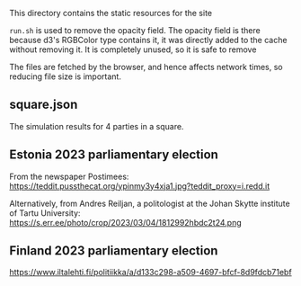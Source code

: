 This directory contains the static resources for the site

`run.sh` is used to remove the opacity field. The opacity field is there because d3's RGBColor type contains it, it was directly added to the cache without removing it. It is completely unused, so it is safe to remove

The files are fetched by the browser, and hence affects network times, so reducing file size is important.

## square.json

The simulation results for 4 parties in a square.

## Estonia 2023 parliamentary election

From the newspaper Postimees: https://teddit.pussthecat.org/ypinmy3y4xja1.jpg?teddit_proxy=i.redd.it

Alternatively, from Andres Reiljan, a politologist at the Johan Skytte institute of Tartu University: https://s.err.ee/photo/crop/2023/03/04/1812992hbdc2t24.png

## Finland 2023 parliamentary election

https://www.iltalehti.fi/politiikka/a/d133c298-a509-4697-bfcf-8d9fdcb71ebf
